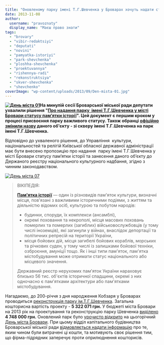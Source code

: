 ```yaml
---
title: "Оновленому парку імені Т.Г.Шевченка у Броварах хочуть надати статус пам’ятки історії"
date: 2013-11-08
author: 
  username: "pravoznaty"
  display_name: "Маєш право знати"
tags: 
  - "brovary"
  - "vibir-redaktsiyi"
  - "deputati"
  - "novini"
  - "pamyatka-istoriyi"
  - "park-shevchenka"
  - "ploshha-shevchenka"
  - "proektuvannya"
  - "rishennya-radi"
  - "rekonstruktsiya"
  - "skver-shevchenka"
  - "shevchenko"
coverImage: "wp-content/uploads/2013/09/Den-mista-01.jpg"
---
```


**[![День міста 01](https://mpz.brovary.org/wp-content/uploads/2013/09/Den-mista-01.jpg)](https://mpz.brovary.org/wp-content/uploads/2013/09/Den-mista-01.jpg)На минулій сесії Броварської міської ради депутати ухвалили рішення "[Про надання парку  імені Т.Г.Шевченка у місті Бровари статусу пам’ятки історії](https://docs.brovary.org/p9654/24.10.2013/1081-39-06)". Цей документ є першим кроком у процесі присвоєння парку важливого статусу. Також обранці [офіційно змінили назву](https://docs.brovary.org/p9655/24.10.2013/1080-39-06) даного об'єкту - зі скверу імені Т.Г.Шевченка на парк імені Т.Г.Шевченка.**

Відповідно до ухваленого рішення, до Управління  культури, національностей та релігій Київської обласної державної адміністрації має бути внесено пропозицію про надання  парку імені Т.Г.Шевченка у місті Бровари статусу пам’ятки історії та занесення даного об’єкту до Держаного реєстру національного культурного надбання, згідно з чинним законодавством.

[![День міста 07](https://mpz.brovary.org/wp-content/uploads/2013/09/Den-mista-07.jpg)](https://mpz.brovary.org/wp-content/uploads/2013/09/Den-mista-07.jpg)

> ВІКІПЕДІЯ:
> 
> [**Пам'ятка історії**](https://uk.wikipedia.org/wiki/%D0%9F%D0%B0%D0%BC%27%D1%8F%D1%82%D0%BA%D0%B0_%D1%96%D1%81%D1%82%D0%BE%D1%80%D1%96%D1%97) — один із різновидів пам'яток культури, визначні місця, пов'язані з важливими історичними подіями, з життям та діяльністю відомих осіб, культурою та побутом народів:
> 
> - будинки, споруди, їх комплекси (ансамблі),
> - окремі поховання та некрополі, місця масових поховань померлих та померлих (загиблих) військовослужбовців (у тому числі іноземців), які загинули у війнах, внаслідок депортації та політичних репресій на території України,
> - місця бойових дій, місця загибелі бойових кораблів, морських та річкових суден, у тому числі із залишками бойової техніки, озброєння, амуніції тощо. Як і інші типи пам'яток, пам'ятка містобудування може отримати статус національного або місцевого значення.
> 
> Державний реєстр нерухомих пам'яток України нараховує близько 56 тис. об'єктів історичної спадщини, окремі з них одночасно є пам'ятками архітектури або пам'ятками містобудування.

Нагадаємо, до 200-річчя з дня народження Кобзаря у Броварах проводиться [реконструкція парку ім.Т.Г.Шевченка](https://mpz.brovary.org/do-200-richchya-kobzarya-brovarchanam-obitsyayut-onovleniy-park-im-t-g-shevchenka/). Загальна кошторисна вартість проекту - **5 322 071 грн.** У бюджеті міста Бровари на 2013 рік на проектування та реконструкцію парку Шевченка [виділено](https://docs.brovary.org/p8888/22.08.2013/1032-37-06) **4 748 000 грн.** Оновлений парк було [урочисто відкрито](https://mpz.brovary.org/videokomentar-krayeznavtsya-mariyi-ovdiyenko-shhodo-rekonstruktsiyi-parku-shevchenka/) на цьогорічний [День міста Бровари](https://mpz.brovary.org/svyato-pid-parasolkami-yak-brovari-vidznachali-den-mista/). При цьому відділ капітального будівництва Броварської міської ради [відмовляється надати інформацію](https://mpz.brovary.org/chinovniki-vidmovilis-rozpovisti-na-shho-vitratili-troleybusni-koshti/) про те, яким чином були витрачені ці кошти, та мотивують своє рішення тим, що фірма-підрядник заперечує проти оприлюднення кошторисів.
